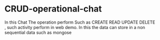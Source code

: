 # CRUD-operational-chat
In this Chat The operation perform Such as CREATE  READ UPDATE DELETE , such activity perform in web demo. In this the data can store in a non sequential data such as mongose
